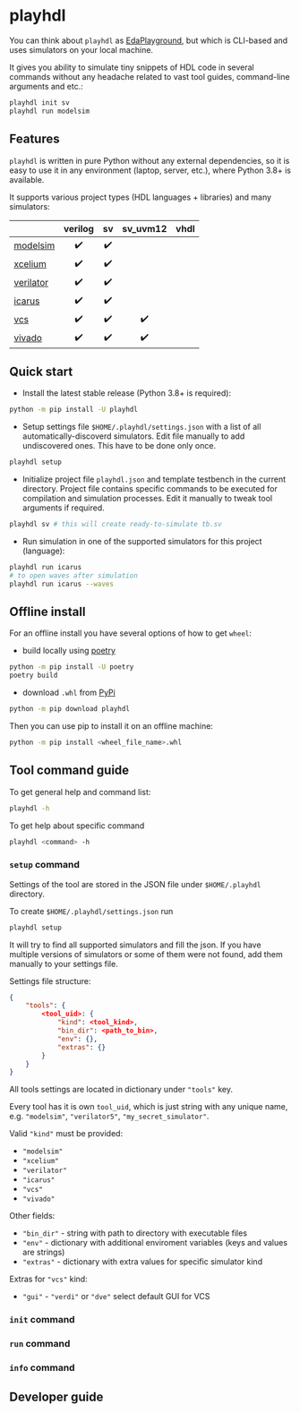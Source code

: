 # playhdl

You can think about `playhdl` as [EdaPlayground](https://edaplayground.com/), but which is CLI-based and uses simulators on your local machine.

It gives you ability to simulate tiny snippets of HDL code in several commands without any headache related to vast tool guides, command-line arguments and etc.:

```sh
playhdl init sv
playhdl run modelsim
```

## Features

`playhdl` is written in pure Python without any external dependencies, so it is easy to use it in any environment (laptop, server, etc.), where Python 3.8+ is available.

It supports various project types (HDL languages + libraries) and many simulators:

|               |    verilog         |      sv            |   sv_uvm12         |     vhdl      |
| ------------- | :----------------: | :----------------: | :----------------: | :-----------: |
| [modelsim](https://eda.sw.siemens.com/en-US/ic/modelsim/) | :heavy_check_mark: | :heavy_check_mark: | | |
| [xcelium](https://www.cadence.com/ko_KR/home/tools/system-design-and-verification/simulation-and-testbench-verification/xcelium-simulator.html) | :heavy_check_mark: | :heavy_check_mark: | | |
| [verilator](https://www.veripool.org/verilator/) | :heavy_check_mark: | :heavy_check_mark: | | |
| [icarus](http://iverilog.icarus.com/) | :heavy_check_mark: | :heavy_check_mark: | | |
| [vcs](https://www.synopsys.com/verification/simulation/vcs.html) | :heavy_check_mark: | :heavy_check_mark: | :heavy_check_mark: | |
| [vivado](https://www.xilinx.com/products/design-tools/vivado.html) | :heavy_check_mark: | :heavy_check_mark: | :heavy_check_mark: | |

## Quick start

* Install the latest stable release (Python 3.8+ is required):

```sh
python -m pip install -U playhdl
```

* Setup settings file `$HOME/.playhdl/settings.json` with a list of all automatically-discoverd simulators. Edit file manually to add undiscovered ones. This have to be done only once.

```sh
playhdl setup
```

* Initialize project file `playhdl.json` and template testbench in the current directory. Project file contains specific commands to be executed for compilation and simulation processes. Edit it manually to tweak tool arguments if required.

```sh
playhdl sv # this will create ready-to-simulate tb.sv
```

* Run simulation in one of the supported simulators for this project (language):

```sh
playhdl run icarus
# to open waves after simulation
playhdl run icarus --waves
```

## Offline install

For an offline install you have several options of how to get `wheel`:

* build locally using [poetry](https://python-poetry.org/)

```sh
python -m pip install -U poetry
poetry build
```

* download `.whl` from [PyPi](https://pypi.org/)

```sh
python -m pip download playhdl
```

Then you can use pip to install it on an offline machine:

```sh
python -m pip install <wheel_file_name>.whl
```

## Tool command guide

To get general help and command list:

```sh
playhdl -h
```

To get help about specific command

```sh
playhdl <command> -h
```

### `setup` command

Settings of the tool are stored in the JSON file under `$HOME/.playhdl` directory.

To create `$HOME/.playhdl/settings.json` run

```sh
playhdl setup
```

It will try to find all supported simulators and fill the json. If you have multiple versions of simulators or some of them were not found, add them manually to your settings file.

Settings file structure:

```json
{
    "tools": {
        <tool_uid>: {
            "kind": <tool_kind>,
            "bin_dir": <path_to_bin>,
            "env": {},
            "extras": {}
        }
    }
}
```

All tools settings are located in dictionary under `"tools"` key.

Every tool has it is own `tool_uid`, which is just string with any unique name, e.g. `"modelsim"`, `"verilator5"`, `"my_secret_simulator"`.

Valid `"kind"` must be provided:

* `"modelsim"`
* `"xcelium"`
* `"verilator"`
* `"icarus"`
* `"vcs"`
* `"vivado"`

Other fields:

* `"bin_dir"` - string with path to directory with executable files
* `"env"` - dictionary with additional enviroment variables (keys and values are strings)
* `"extras"` - dictionary with extra values for specific simulator kind

Extras for `"vcs"` kind:

* `"gui"` - `"verdi"` or `"dve"` select default GUI for VCS

### `init` command

### `run` command

### `info` command

## Developer guide
